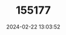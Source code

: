 ---
title: "155177"
category: "Psenopsis anomala"
draft: false
date: 2024-02-22 13:03:52
languages:
  English: ["Melon Seed", "Pacific Rudderfish", "Wart Perch", "White Butterfish", "Japanese Butterfish"]
  Italian: ["FIETO"]
  Japanese: ["IBODAI"]
  Spanish; Castilian: ["Pampano del Pacifico"]
  Portuguese: ["PAMPO"]
  Swedish: ["SMÖRFISK"]
  French: ["Stromate du Japon"]
  Turkish: ["TEREYAGI BALIGI"]
  Finnish: ["VOIKALA"]
---